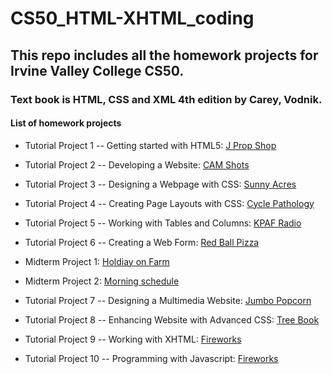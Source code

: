 # CS50_HTML-XHTML_coding

## This repo includes all the homework projects for Irvine Valley College CS50. 
### Text book is HTML, CSS and XML 4th edition by Carey, Vodnik.

####  List of homework projects
* Tutorial Project 1 -- Getting started with HTML5:
[J Prop Shop](https://zhoujin1983.github.io/CS50_HTML-XHTML_coding/t1-%20The%20J-Prop%20Shop/jprop.htm)

* Tutorial Project 2 -- Developing a Website:
[CAM Shots](https://zhoujin1983.github.io/CS50_HTML-XHTML_coding/t2-CAMshots/home.htm)

* Tutorial Project 3 -- Designing a Webpage with CSS:
[Sunny Acres](https://zhoujin1983.github.io/CS50_HTML-XHTML_coding/t3-Sunny%20Acres/home.htm)

* Tutorial Project 4 -- Creating Page Layouts with CSS:
[Cycle Pathology](https://zhoujin1983.github.io/CS50_HTML-XHTML_coding/t4-Cycle%20Pathology/cycle.htm)

* Tutorial Project 5 -- Working with Tables and Columns:
[KPAF Radio](https://zhoujin1983.github.io/CS50_HTML-XHTML_coding/t5-KPAF%20Radio/sched.htm)

* Tutorial Project 6 -- Creating a Web Form:
[Red Ball Pizza](https://zhoujin1983.github.io/CS50_HTML-XHTML_coding/t6-Red%20Ball%20Pizza/survey.htm)

* Midterm Project 1:
[Holdiay on Farm](https://zhoujin1983.github.io/CS50_HTML-XHTML_coding/MT1-Holiday%20on%20the%20Farm/holiday.htm)

* Midterm Project 2:
[Morning schedule](https://zhoujin1983.github.io/CS50_HTML-XHTML_coding/MT2-%20KPAF%20Morning%20Schedule/morning.htm)

* Tutorial Project 7 -- Designing a Multimedia Website:
[Jumbo Popcorn](https://zhoujin1983.github.io/CS50_HTML-XHTML_coding/t7-%20Jumbo%20Popcorn/jumbo.htm)

* Tutorial Project 8 -- Enhancing Website with Advanced CSS:
[Tree Book](https://zhoujin1983.github.io/CS50_HTML-XHTML_coding/t8-Tree%20and%20Book/treebook.htm)

* Tutorial Project 9 -- Working with XHTML:
[Fireworks](https://zhoujin1983.github.io/CS50_HTML-XHTML_coding/t9-Wizard%20Works%20Fireworks/works.htm)

* Tutorial Project 10 -- Programming with Javascript:
[Fireworks](https://zhoujin1983.github.io/CS50_HTML-XHTML_coding/t10-Monroe%20Public%20Library/mpl.htm)
